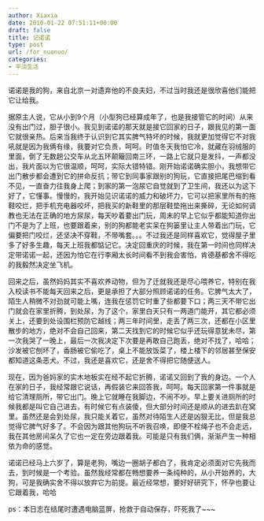 ```yaml
---
author: Xiaxia
date: 2010-01-22 07:51:11+00:00
draft: false
title: 记诺诺
type: post
url: /for_nuonuo/
categories:
- 平淡生活
---
```


诺诺是我的狗，来自北京一对遗弃他的不良夫妇，不过当时我还是很欣喜他们能把它让给我。
  
据原主人说，它从小到9个月（小型狗已经算成年了，也是我接管它的时间）从来没有出门过，胆子很小。我见到诺诺的那天就是接它回家的日子，跟我见的第一面它就很亲热。后来当我终于认识到它其实脾气特坏的时候，我就更加觉得它不对我吼就是因为我俩有缘，我要对它负责，呵呵。时值冬天我怕它冷，就藏在羽绒服的里面，倒了无数趟公交车从北五环颠簸回南三环，一路上它就只是发抖，一声都没出，我片面以为它很温顺，呵呵，实际大错特错。刚开始诺诺确实胆小，我想带它出门散步都会遭到它的拼命反抗；带它到同事家跟别的狗玩，它直接把尾巴缩到看不见，一直奋力往我身上爬；到家的第一泡尿它自觉就到了卫生间，我还以为这下好了，它懂事。慢慢的，我开始见识诺诺的威力和破坏力，它可以把家里所有的拖鞋咬烂，把手机充电器咬坏，把我买的新鞋里的那层鞋垫拖出来撕碎，无论如何调教也无法在正确的地方尿尿，每天吵着要出门玩，周末的早上它似乎都能知道你出门不是为了上班，也要跟着来，别的狗都能老实呆在狗篓里让主人带着出门玩，它偏要把门咬烂，还坚决不穿鞋，不带嘴套。。。不过我还是同样喜欢它，觉得屋子里多了好多生趣，每天上班我都惦记它。决定回重庆的时候，我在第一时间也同样决定带诺诺一起，还因为怕它在行李厢太长时间看不到我会害怕，肯德基都舍不得吃的我毅然决定坐飞机。
  
回来之后，虽然妈妈其实不喜欢养动物，但为了迁就我还是尽心喂养它，特别在我入校读书不能每天回来之后，更是承担了大部分照顾诺诺的任务。它脾气太大了，陌生人稍微不对劲就可能上嘴，连我在惩罚它时重了些都要下口；两三天不带它出门就会在家里折腾，到处尿，为了这个，家里白天只有一两道门能开，其它都必须关上，还要到处设围栏预防它越线；两三年时间里，走丢了两三次，还都在小区里散步的地方，绝对不会自己回来，第二天找到它的时候它似乎还玩得意犹未尽，第一次我哭了一晚上，最后一次我决定下次要是再敢自己跑丢，绝对不找了，哈哈；沙发被它刨坏了，香肠被它偷吃了，桌上不能放饭菜了，楼上楼下的邻居甚至保安都知道这条恶犬。不过，我还是喜欢它，还是舍不得把它随便送人。
  
现在，因为爸妈家的实木地板实在经不起它折腾，诺诺又回到了我的身边。一个人在家的日子，我经常跟它说话，再假装它来回答我，呵呵。每天回家第一件事就是给它清理厕所，带它出门。晚上它就睡在我脚边，不闹不吵。早上要关进厕所的时候我都是叫它自己进去，有时候它有点装傻，但大部分时间还是顺从的进去趴在窝里。虽然还是会到处尿，我只能关着它，虽然对待陌生人还是凶狠无比，但是我总觉得它脾气好多了。不会因为跟其他狗玩不听我召唤，即便不栓绳子也不会走远，我在其他房间呆久了它也一定在旁边跟着我。可能是只有我们俩，渐渐产生一种相依为命的感觉。
  
诺诺已经马上六岁了，算是老狗，嘴边一圈胡子都白了，我肯定必须面对它先我而去，到时候是一个考验。虽然我经常都在畅想要养一条纯种的，从小开始养的，大狗，可是我确实舍不得以放弃它为前提。最近经常想，要好好研究下，怀孕也要让它跟着我，哈哈
  
ps：本日志在结尾时遭遇电脑蓝屏，抢救于自动保存，吓死我了~~~ 
